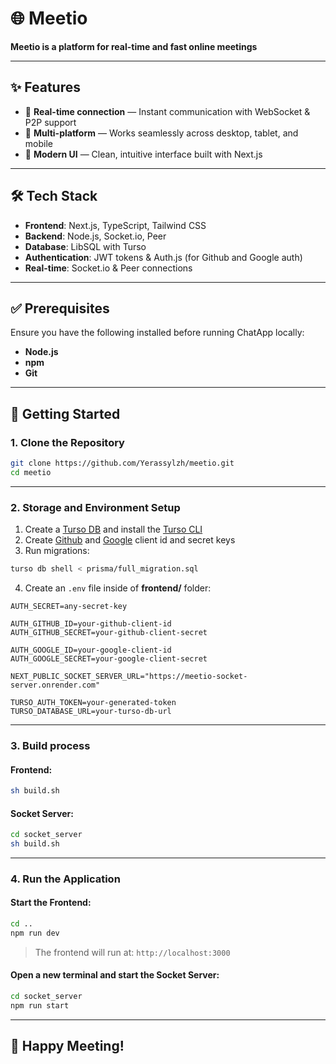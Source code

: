 # 🌐 **Meetio**

**Meetio is a platform for real-time and fast online meetings**

---

## ✨ **Features**

- 🚀 **Real-time connection** — Instant communication with WebSocket & P2P support
- 💬 **Multi-platform** — Works seamlessly across desktop, tablet, and mobile
- 🎨 **Modern UI** — Clean, intuitive interface built with Next.js

---

## 🛠️ **Tech Stack**

- **Frontend**: Next.js, TypeScript, Tailwind CSS
- **Backend**: Node.js, Socket.io, Peer
- **Database**: LibSQL with Turso
- **Authentication**: JWT tokens & Auth.js (for Github and Google auth)
- **Real-time**: Socket.io & Peer connections

---

## ✅ **Prerequisites**

Ensure you have the following installed before running ChatApp locally:

- **Node.js**
- **npm**
- **Git**

---

## 🚀 **Getting Started**

### 1. **Clone the Repository**

```bash
git clone https://github.com/Yerassylzh/meetio.git
cd meetio
```

---

### 2. **Storage and Environment Setup**

1. Create a [Turso DB](https://turso.tech/) and install the [Turso CLI](https://docs.turso.tech/cli/introduction)
2. Create [Github](https://authjs.dev/getting-started/providers/github) and [Google](https://authjs.dev/getting-started/providers/google) client id and secret keys
3. Run migrations:

```bash
turso db shell < prisma/full_migration.sql
```

4. Create an `.env` file inside of **frontend/** folder:

```env
AUTH_SECRET=any-secret-key

AUTH_GITHUB_ID=your-github-client-id
AUTH_GITHUB_SECRET=your-github-client-secret

AUTH_GOOGLE_ID=your-google-client-id
AUTH_GOOGLE_SECRET=your-google-client-secret

NEXT_PUBLIC_SOCKET_SERVER_URL="https://meetio-socket-server.onrender.com"

TURSO_AUTH_TOKEN=your-generated-token
TURSO_DATABASE_URL=your-turso-db-url

```

---

### 3. **Build process**

#### Frontend:

```bash
sh build.sh
```

#### Socket Server:

```bash
cd socket_server
sh build.sh
```

---

### 4. **Run the Application**

#### Start the **Frontend**:

```bash
cd ..
npm run dev
```

> The frontend will run at: `http://localhost:3000`

#### Open a **new terminal** and start the **Socket Server**:

```bash
cd socket_server
npm run start
```

---

## 📅 **Happy Meeting!**
